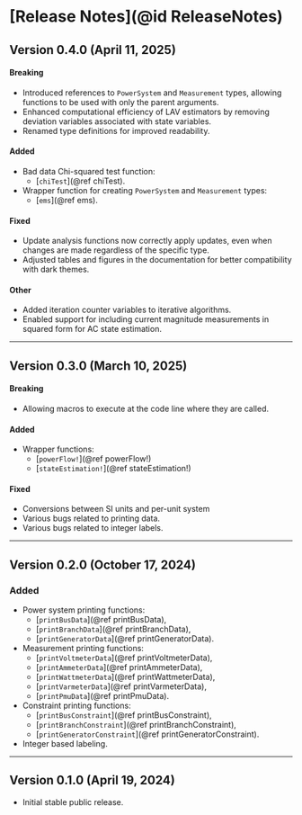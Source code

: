 # [Release Notes](@id ReleaseNotes)


## Version 0.4.0 (April 11, 2025)

#### Breaking
  * Introduced references to `PowerSystem` and `Measurement` types, allowing functions to be used with only the parent arguments.
  * Enhanced computational efficiency of LAV estimators by removing deviation variables associated with state variables.
  * Renamed type definitions for improved readability.

#### Added
  * Bad data Chi-squared test function:
    * [`chiTest`](@ref chiTest).
  * Wrapper function for creating `PowerSystem` and `Measurement` types:
    * [`ems`](@ref ems).

#### Fixed
  * Update analysis functions now correctly apply updates, even when changes are made regardless of the specific type.
  * Adjusted tables and figures in the documentation for better compatibility with dark themes.

#### Other
  * Added iteration counter variables to iterative algorithms.
  * Enabled support for including current magnitude measurements in squared form for AC state estimation.

---

## Version 0.3.0 (March 10, 2025)

#### Breaking
  * Allowing macros to execute at the code line where they are called.

#### Added
  * Wrapper functions:
    * [`powerFlow!`](@ref powerFlow!)
    * [`stateEstimation!`](@ref stateEstimation!)

#### Fixed
  * Conversions between SI units and per-unit system
  * Various bugs related to printing data.
  * Various bugs related to integer labels.

---

## Version 0.2.0 (October 17, 2024)

### Added
  * Power system printing functions:
    * [`printBusData`](@ref printBusData),
    * [`printBranchData`](@ref printBranchData),
    *  [`printGeneratorData`](@ref printGeneratorData).
  * Measurement printing functions:
    * [`printVoltmeterData`](@ref printVoltmeterData),
    * [`printAmmeterData`](@ref printAmmeterData),
    * [`printWattmeterData`](@ref printWattmeterData),
    * [`printVarmeterData`](@ref printVarmeterData),
    * [`printPmuData`](@ref printPmuData).
  * Constraint printing functions:
    * [`printBusConstraint`](@ref printBusConstraint),
    * [`printBranchConstraint`](@ref printBranchConstraint),
    * [`printGeneratorConstraint`](@ref printGeneratorConstraint).
  * Integer based labeling.

---

## Version 0.1.0 (April 19, 2024)

  * Initial stable public release.